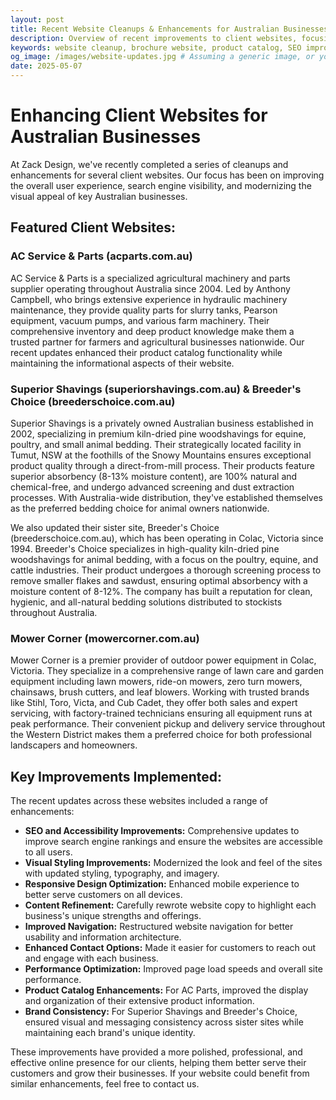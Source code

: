 ```yaml
---
layout: post
title: Recent Website Cleanups & Enhancements for Australian Businesses
description: Overview of recent improvements to client websites, focusing on SEO, accessibility, product catalogs, and visual styling.
keywords: website cleanup, brochure website, product catalog, SEO improvement, accessibility, visual styling, web development, AC Parts, Superior Shavings, Mower Corner, Breeder's Choice
og_image: /images/website-updates.jpg # Assuming a generic image, or you can specify a new one
date: 2025-05-07
---
```


# Enhancing Client Websites for Australian Businesses

At Zack Design, we've recently completed a series of cleanups and enhancements for several client websites. Our focus has been on improving the overall user experience, search engine visibility, and modernizing the visual appeal of key Australian businesses.

<!-- more -->

## Featured Client Websites:

### AC Service & Parts (acparts.com.au)

AC Service & Parts is a specialized agricultural machinery and parts supplier operating throughout Australia since 2004. Led by Anthony Campbell, who brings extensive experience in hydraulic machinery maintenance, they provide quality parts for slurry tanks, Pearson equipment, vacuum pumps, and various farm machinery. Their comprehensive inventory and deep product knowledge make them a trusted partner for farmers and agricultural businesses nationwide. Our recent updates enhanced their product catalog functionality while maintaining the informational aspects of their website.

### Superior Shavings (superiorshavings.com.au) & Breeder's Choice (breederschoice.com.au)

Superior Shavings is a privately owned Australian business established in 2002, specializing in premium kiln-dried pine woodshavings for equine, poultry, and small animal bedding. Their strategically located facility in Tumut, NSW at the foothills of the Snowy Mountains ensures exceptional product quality through a direct-from-mill process. Their products feature superior absorbency (8-13% moisture content), are 100% natural and chemical-free, and undergo advanced screening and dust extraction processes. With Australia-wide distribution, they've established themselves as the preferred bedding choice for animal owners nationwide.

We also updated their sister site, Breeder's Choice (breederschoice.com.au), which has been operating in Colac, Victoria since 1994. Breeder's Choice specializes in high-quality kiln-dried pine woodshavings for animal bedding, with a focus on the poultry, equine, and cattle industries. Their product undergoes a thorough screening process to remove smaller flakes and sawdust, ensuring optimal absorbency with a moisture content of 8-12%. The company has built a reputation for clean, hygienic, and all-natural bedding solutions distributed to stockists throughout Australia.

### Mower Corner (mowercorner.com.au)

Mower Corner is a premier provider of outdoor power equipment in Colac, Victoria. They specialize in a comprehensive range of lawn care and garden equipment including lawn mowers, ride-on mowers, zero turn mowers, chainsaws, brush cutters, and leaf blowers. Working with trusted brands like Stihl, Toro, Victa, and Cub Cadet, they offer both sales and expert servicing, with factory-trained technicians ensuring all equipment runs at peak performance. Their convenient pickup and delivery service throughout the Western District makes them a preferred choice for both professional landscapers and homeowners.

## Key Improvements Implemented:

The recent updates across these websites included a range of enhancements:

- **SEO and Accessibility Improvements:** Comprehensive updates to improve search engine rankings and ensure the websites are accessible to all users.
- **Visual Styling Improvements:** Modernized the look and feel of the sites with updated styling, typography, and imagery.
- **Responsive Design Optimization:** Enhanced mobile experience to better serve customers on all devices.
- **Content Refinement:** Carefully rewrote website copy to highlight each business's unique strengths and offerings.
- **Improved Navigation:** Restructured website navigation for better usability and information architecture.
- **Enhanced Contact Options:** Made it easier for customers to reach out and engage with each business.
- **Performance Optimization:** Improved page load speeds and overall site performance.
- **Product Catalog Enhancements:** For AC Parts, improved the display and organization of their extensive product information.
- **Brand Consistency:** For Superior Shavings and Breeder's Choice, ensured visual and messaging consistency across sister sites while maintaining each brand's unique identity.

These improvements have provided a more polished, professional, and effective online presence for our clients, helping them better serve their customers and grow their businesses. If your website could benefit from similar enhancements, feel free to contact us.
